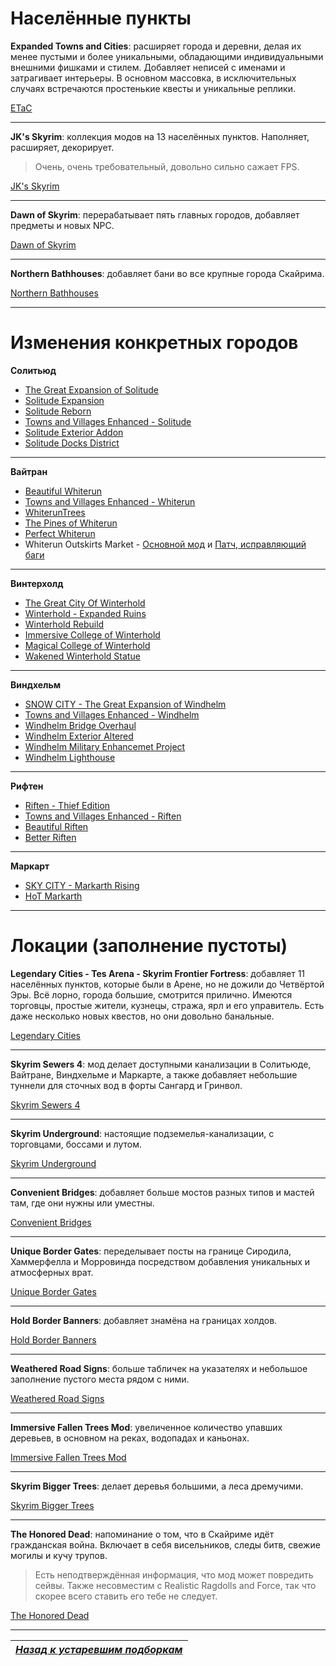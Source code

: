 # Населённые пункты

**Expanded Towns and Cities**: расширяет города и деревни, делая их менее пустыми и более уникальными, обладающими индивидуальными внешними фишками и стилем. Добавляет неписей с именами и затрагивает интерьеры. В основном массовка, в исключительных случаях встречаются простенькие квесты и уникальные реплики.

[ETaC](http://www.nexusmods.com/skyrim/mods/13608/?)

------

**JK's Skyrim**: коллекция модов на 13 населённых пунктов. Наполняет, расширяет, декорирует.

> Очень, очень требовательный, довольно сильно сажает FPS.

[JK's Skyrim](http://www.nexusmods.com/skyrim/mods/61035/?)

------

**Dawn of Skyrim**: перерабатывает пять главных городов, добавляет предметы и новых NPC.

[Dawn of Skyrim](http://www.nexusmods.com/skyrim/mods/58275/?)

------

**Northern Bathhouses**: добавляет бани во все крупные города Скайрима.

[Northern Bathhouses](http://www.nexusmods.com/skyrim/mods/27489/?)

------

# Изменения конкретных городов

**Солитьюд**

+ [The Great Expansion of Solitude](http://www.nexusmods.com/skyrim/mods/60430/?)
+ [Solitude Expansion](http://www.nexusmods.com/skyrim/mods/57833/?)
+ [Solitude Reborn](http://www.nexusmods.com/skyrim/mods/63685/?)
+ [Towns and Villages Enhanced - Solitude](http://www.nexusmods.com/skyrim/mods/21148/?)
+ [Solitude Exterior Addon](http://www.nexusmods.com/skyrim/mods/37063/?)
+ [Solitude Docks District](http://www.nexusmods.com/skyrim/mods/22821/?)

------

**Вайтран**

+ [Beautiful Whiterun](http://www.nexusmods.com/skyrim/mods/12110/?)
+ [Towns and Villages Enhanced - Whiterun](http://www.nexusmods.com/skyrim/mods/19799/?)
+ [WhiterunTrees](http://www.nexusmods.com/skyrim/mods/9424/?)
+ [The Pines of Whiterun](http://www.nexusmods.com/skyrim/mods/8182/?)
+ [Perfect Whiterun](http://www.nexusmods.com/skyrim/mods/12974/?)
+ Whiterun Outskirts Market - [Основной мод](http://www.nexusmods.com/skyrim/mods/11534/?) и [Патч, исправляющий баги](http://www.nexusmods.com/skyrim/mods/27276/?)

------

**Винтерхолд**

+ [The Great City Of Winterhold](http://www.nexusmods.com/skyrim/mods/62289/?)
+ [Winterhold - Expanded Ruins](http://www.nexusmods.com/skyrim/mods/30554/?)
+ [Winterhold Rebuild](http://www.nexusmods.com/skyrim/mods/50491/?)
+ [Immersive College of Winterhold](http://www.nexusmods.com/skyrim/mods/36849/?)
+ [Magical College of Winterhold](http://www.nexusmods.com/skyrim/mods/83280/?)
+ [Wakened Winterhold Statue](http://www.nexusmods.com/skyrim/mods/55952/?)

------

**Виндхельм**

+ [SNOW CITY - The Great Expansion of Windhelm](http://www.nexusmods.com/skyrim/mods/63731/?)
+ [Towns and Villages Enhanced - Windhelm](http://www.nexusmods.com/skyrim/mods/22608/?)
+ [Windhelm Bridge Overhaul](http://www.nexusmods.com/skyrim/mods/50243/?)
+ [Windhelm Exterior Altered](http://www.nexusmods.com/skyrim/mods/50977/?)
+ [Windhelm Military Enhancemet Project](http://www.nexusmods.com/skyrim/mods/24603/?)
+ [Windhelm Lighthouse](http://www.nexusmods.com/skyrim/mods/35693/?)

------

**Рифтен**

+ [Riften - Thief Edition](http://www.nexusmods.com/skyrim/mods/31669/?)
+ [Towns and Villages Enhanced - Riften](http://www.nexusmods.com/skyrim/mods/20185/?)
+ [Beautiful Riften](http://www.nexusmods.com/skyrim/mods/15786/?)
+ [Better Riften](http://www.nexusmods.com/skyrim/mods/9577/?)

------

**Маркарт**

+ [SKY CITY - Markarth Rising](http://www.nexusmods.com/skyrim/mods/58366/?)
+ [HoT Markarth](http://www.nexusmods.com/skyrim/mods/51369/?)

------

# Локации (заполнение пустоты)

**Legendary Cities - Tes Arena - Skyrim Frontier Fortress**: добавляет 11 населённых пунктов, которые были в Арене, но не дожили до Четвёртой Эры. Всё лорно, города большие, смотрится прилично. Имеются торговцы, простые жители, кузнецы, стража, ярл и его управитель. Есть даже несколько новых квестов, но они довольно банальные.

[Legendary Cities](http://www.nexusmods.com/skyrim/mods/47989/?)

------

**Skyrim Sewers 4**: мод делает доступными канализации в Солитьюде, Вайтране, Виндхельме и Маркарте, а также добавляет небольшие туннели для сточных вод в форты Сангард и Гринвол.

[Skyrim Sewers 4](http://www.nexusmods.com/skyrim/mods/14351/?)

------

**Skyrim Underground**: настоящие подземелья-канализации, с торговцами, боссами и лутом.

[Skyrim Underground](http://www.nexusmods.com/skyrim/mods/75004/?)

------

**Convenient Bridges**: добавляет больше мостов разных типов и мастей там, где они нужны или уместны.

[Convenient Bridges](http://www.nexusmods.com/skyrim/mods/60620/?)

------

**Unique Border Gates**: переделывает посты на границе Сиродила, Хаммерфелла и Морровинда посредством добавления уникальных и атмосферных врат.

[Unique Border Gates](http://www.nexusmods.com/skyrim/mods/52296/?)

------

**Hold Border Banners**: добавляет знамёна на границах холдов.

[Hold Border Banners](http://www.nexusmods.com/skyrim/mods/43493/?)

------

**Weathered Road Signs**: больше табличек на указателях и небольшое заполнение пустого места рядом с ними.

[Weathered Road Signs](http://www.nexusmods.com/skyrim/mods/2810/?)

------

**Immersive Fallen Trees Mod**: увеличенное количество упавших деревьев, в основном на реках, водопадах и каньонах.

[Immersive Fallen Trees Mod](http://www.nexusmods.com/skyrim/mods/55699/?)

------

**Skyrim Bigger Trees**: делает деревья большими, а леса дремучими.

[Skyrim Bigger Trees](http://www.nexusmods.com/skyrim/mods/17168/?)

------

**The Honored Dead**: напоминание о том, что в Скайриме идёт гражданская война. Включает в себя висельников, следы битв, свежие могилы и кучу трупов.

> Есть неподтверждённая информация, что мод может повредить сейвы. Также несовместим с Realistic Ragdolls and Force, так что скорее всего ставить его тебе не следует.

[The Honored Dead](http://www.nexusmods.com/skyrim/mods/52403/?)

------

|[*Назад к устаревшим подборкам*](../XX_Устаревшие_подборки.md)|
|:---:|
